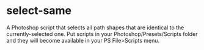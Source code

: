 select-same
===========

A Photoshop script that selects all path shapes that are identical to the currently-selected one. Put scripts in your Photoshop/Presets/Scripts folder and they will become available in your PS File>Scripts menu.
